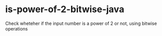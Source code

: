 # is-power-of-2-bitwise-java
Check wheteher if the input number is a power of 2 or not, using bitwise operations
